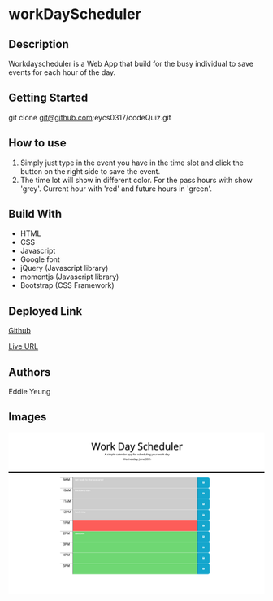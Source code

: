 # workDayScheduler

## Description

Workdayscheduler is a Web App that build for the busy individual to save events for each hour of the day.

## Getting Started

git clone git@github.com:eycs0317/codeQuiz.git

## How to use
1. Simply just type in the event you have in the time slot and click the button on the right side to save the event.
2. The time lot will show in different color. For the pass hours with show 'grey'. Current hour with 'red' and future hours in 'green'.

## Build With
  * HTML
  * CSS
  * Javascript
  * Google font
  * jQuery (Javascript library)
  * momentjs (Javascript library)
  * Bootstrap (CSS Framework)

## Deployed Link

[Github](https://github.com/eycs0317/workDayScheduler)

[Live URL](https://eycs0317.github.io/workDayScheduler/)

## Authors
Eddie Yeung

## Images
![example1](/images/01.png)
